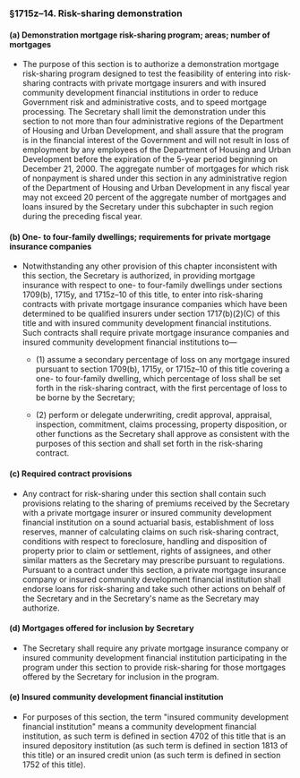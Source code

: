 ### §1715z–14. Risk-sharing demonstration
#### (a) Demonstration mortgage risk-sharing program; areas; number of mortgages
* The purpose of this section is to authorize a demonstration mortgage risk-sharing program designed to test the feasibility of entering into risk-sharing contracts with private mortgage insurers and with insured community development financial institutions in order to reduce Government risk and administrative costs, and to speed mortgage processing. The Secretary shall limit the demonstration under this section to not more than four administrative regions of the Department of Housing and Urban Development, and shall assure that the program is in the financial interest of the Government and will not result in loss of employment by any employees of the Department of Housing and Urban Development before the expiration of the 5-year period beginning on December 21, 2000. The aggregate number of mortgages for which risk of nonpayment is shared under this section in any administrative region of the Department of Housing and Urban Development in any fiscal year may not exceed 20 percent of the aggregate number of mortgages and loans insured by the Secretary under this subchapter in such region during the preceding fiscal year.

#### (b) One- to four-family dwellings; requirements for private mortgage insurance companies
* Notwithstanding any other provision of this chapter inconsistent with this section, the Secretary is authorized, in providing mortgage insurance with respect to one- to four-family dwellings under sections 1709(b), 1715y, and 1715z–10 of this title, to enter into risk-sharing contracts with private mortgage insurance companies which have been determined to be qualified insurers under section 1717(b)(2)(C) of this title and with insured community development financial institutions. Such contracts shall require private mortgage insurance companies and insured community development financial institutions to—

  * (1) assume a secondary percentage of loss on any mortgage insured pursuant to section 1709(b), 1715y, or 1715z–10 of this title covering a one- to four-family dwelling, which percentage of loss shall be set forth in the risk-sharing contract, with the first percentage of loss to be borne by the Secretary;

  * (2) perform or delegate underwriting, credit approval, appraisal, inspection, commitment, claims processing, property disposition, or other functions as the Secretary shall approve as consistent with the purposes of this section and shall set forth in the risk-sharing contract.

#### (c) Required contract provisions
* Any contract for risk-sharing under this section shall contain such provisions relating to the sharing of premiums received by the Secretary with a private mortgage insurer or insured community development financial institution on a sound actuarial basis, establishment of loss reserves, manner of calculating claims on such risk-sharing contract, conditions with respect to foreclosure, handling and disposition of property prior to claim or settlement, rights of assignees, and other similar matters as the Secretary may prescribe pursuant to regulations. Pursuant to a contract under this section, a private mortgage insurance company or insured community development financial institution shall endorse loans for risk-sharing and take such other actions on behalf of the Secretary and in the Secretary's name as the Secretary may authorize.

#### (d) Mortgages offered for inclusion by Secretary
* The Secretary shall require any private mortgage insurance company or insured community development financial institution participating in the program under this section to provide risk-sharing for those mortgages offered by the Secretary for inclusion in the program.

#### (e) Insured community development financial institution
* For purposes of this section, the term "insured community development financial institution" means a community development financial institution, as such term is defined in section 4702 of this title that is an insured depository institution (as such term is defined in section 1813 of this title) or an insured credit union (as such term is defined in section 1752 of this title).